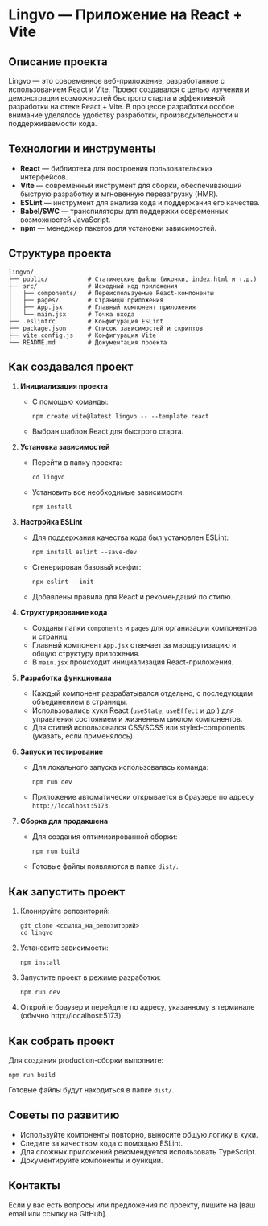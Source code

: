 # Lingvo — Приложение на React + Vite

## Описание проекта

Lingvo — это современное веб-приложение, разработанное с использованием React и Vite. Проект создавался с целью изучения и демонстрации возможностей быстрого старта и эффективной разработки на стеке React + Vite. В процессе разработки особое внимание уделялось удобству разработки, производительности и поддерживаемости кода.

## Технологии и инструменты

- **React** — библиотека для построения пользовательских интерфейсов.
- **Vite** — современный инструмент для сборки, обеспечивающий быструю разработку и мгновенную перезагрузку (HMR).
- **ESLint** — инструмент для анализа кода и поддержания его качества.
- **Babel/SWC** — транспиляторы для поддержки современных возможностей JavaScript.
- **npm** — менеджер пакетов для установки зависимостей.

## Структура проекта

```
lingvo/
├── public/           # Статические файлы (иконки, index.html и т.д.)
├── src/              # Исходный код приложения
│   ├── components/   # Переиспользуемые React-компоненты
│   ├── pages/        # Страницы приложения
│   ├── App.jsx       # Главный компонент приложения
│   └── main.jsx      # Точка входа
├── .eslintrc         # Конфигурация ESLint
├── package.json      # Список зависимостей и скриптов
├── vite.config.js    # Конфигурация Vite
└── README.md         # Документация проекта
```

## Как создавался проект

1. **Инициализация проекта**
   - С помощью команды:
     ```
     npm create vite@latest lingvo -- --template react
     ```
   - Выбран шаблон React для быстрого старта.

2. **Установка зависимостей**
   - Перейти в папку проекта:
     ```
     cd lingvo
     ```
   - Установить все необходимые зависимости:
     ```
     npm install
     ```

3. **Настройка ESLint**
   - Для поддержания качества кода был установлен ESLint:
     ```
     npm install eslint --save-dev
     ```
   - Сгенерирован базовый конфиг:
     ```
     npx eslint --init
     ```
   - Добавлены правила для React и рекомендаций по стилю.

4. **Структурирование кода**
   - Созданы папки `components` и `pages` для организации компонентов и страниц.
   - Главный компонент `App.jsx` отвечает за маршрутизацию и общую структуру приложения.
   - В `main.jsx` происходит инициализация React-приложения.

5. **Разработка функционала**
   - Каждый компонент разрабатывался отдельно, с последующим объединением в страницы.
   - Использовались хуки React (`useState`, `useEffect` и др.) для управления состоянием и жизненным циклом компонентов.
   - Для стилей использовался CSS/SCSS или styled-components (указать, если применялось).

6. **Запуск и тестирование**
   - Для локального запуска использовалась команда:
     ```
     npm run dev
     ```
   - Приложение автоматически открывается в браузере по адресу `http://localhost:5173`.

7. **Сборка для продакшена**
   - Для создания оптимизированной сборки:
     ```
     npm run build
     ```
   - Готовые файлы появляются в папке `dist/`.

## Как запустить проект

1. Клонируйте репозиторий:
   ```
   git clone <ссылка_на_репозиторий>
   cd lingvo
   ```

2. Установите зависимости:
   ```
   npm install
   ```

3. Запустите проект в режиме разработки:
   ```
   npm run dev
   ```

4. Откройте браузер и перейдите по адресу, указанному в терминале (обычно http://localhost:5173).

## Как собрать проект

Для создания production-сборки выполните:
```
npm run build
```
Готовые файлы будут находиться в папке `dist/`.

## Советы по развитию

- Используйте компоненты повторно, выносите общую логику в хуки.
- Следите за качеством кода с помощью ESLint.
- Для сложных приложений рекомендуется использовать TypeScript.
- Документируйте компоненты и функции.

## Контакты

Если у вас есть вопросы или предложения по проекту, пишите на [ваш email или ссылку на GitHub].
